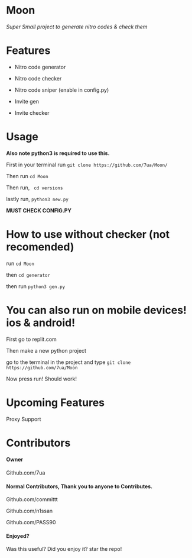 # Moon

*Super Small project to generate nitro codes & check them*






# 



# Features
- Nitro code generator


- Nitro code checker

- Nitro code sniper (enable in config.py)


- Invite gen


- Invite checker


# Usage


**Also note python3 is required to use this.**

First in your terminal run `git clone https://github.com/7ua/Moon/`



Then run `cd Moon`


Then run, ` cd versions`


lastly run, `python3 new.py`


**MUST CHECK CONFIG.PY**

# How to use without checker (not recomended)

run `cd Moon`


then `cd generator`


then run `python3 gen.py`





# You can also run on mobile devices! ios & android!



First go to replit.com


Then make a new python project


go to the terminal in the project and type `git clone https://github.com/7ua/Moon`

Now press run! Should work!


# Upcoming Features

Proxy Support


# Contributors

#### Owner 

Github.com/7ua


#### Normal Contributors, Thank you to anyone to Contributes.



Github.com/committt


Github.com/n1ssan


Github.com/PASS90


#### Enjoyed?
Was this useful? Did you enjoy it? star the repo!
